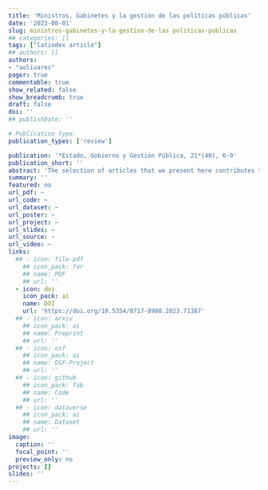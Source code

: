 ```yaml
---
title: 'Ministros, Gabinetes y la gestión de las políticas públicas'
date: '2023-08-01'
slug: ministros-gabinetes-y-la-gestion-de-las politicas-publicas
## categories: []
tags: ["latindex article"]
## authors: []
authors:
- "aolivares"
pager: true
commentable: true
show_related: false
show_breadcrumb: true
draft: false
doi: ''
## publishDate: ''

# Publication type.
publication_types: ['review']

publication: '*Estado, Gobierno y Gestión Pública, 21*(40), 6-9'
publication_short: ''
abstract: 'The selection of articles that we present here contributes to a current debate with multiple implications that allows us to discuss how the government and its agents make decisions based on their previous experiences (trajectory) or their political networks. It also allows us to advance new research agendas in which we can develop questions about the scope of institutions in the development of public policies, styles of government, and programmatic orientations.'
summary: ''
featured: no
url_pdf: ~
url_code: ~
url_dataset: ~
url_poster: ~
url_project: ~
url_slides: ~
url_source: ~
url_video: ~
links:
  ## - icon: file-pdf
    ## icon_pack: far
    ## name: PDF
    ## url: ''
  - icon: doi
    icon_pack: ai
    name: DOI
    url: 'https://doi.org/10.5354/0717-8980.2023.71387'
  ## - icon: arxiv
    ## icon_pack: ai
    ## name: Preprint
    ## url: ''
  ## - icon: osf
    ## icon_pack: ai
    ## name: OSF-Project
    ## url: ''
  ## - icon: github
    ## icon_pack: fab
    ## name: Code
    ## url: ''
  ## - icon: dataverse
    ## icon_pack: ai
    ## name: Dataset
    ## url: ''
image:
  caption: ''
  focal_point: ''
  preview_only: no
projects: []
slides: ''
---
```

